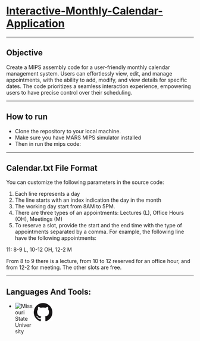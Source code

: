 # [Interactive-Monthly-Calendar-Application](Interactive-Monthly-Calendar-Application.pdf)
---
## Objective
Create a MIPS assembly code for a user-friendly monthly calendar management system. Users can effortlessly view, edit, and manage appointments, with the ability to add, modify, and view details for specific dates. The code prioritizes a seamless interaction experience, empowering users to have precise control over their scheduling.

---
 ## How to run

 - Clone the repository to your local machine.
 - Make sure you have MARS MIPS simulator installed  
 - Then in run the mips code: 
 
 ---
## Calendar.txt File Format
You can customize the following parameters in the source code:

1. Each line represents a day
2. The line starts with an index indication the day in the month
3. The working day start from 8AM to 5PM.
4. There are three types of an appointments: Lectures (L), Office Hours (OH), Meetings (M)
5. To reserve a slot, provide the start and the end time with the type of appointments separated by 
a comma. For example, the following line have the following appointments:

11: 8-9 L, 10-12 OH, 12-2 M

From 8 to 9 there is a lecture, from 10 to 12 reserved for an office hour, and from 12-2 for meeting. 
The other slots are free.

---
## Languages And Tools:

- <img align="left" alt="Missouri State University" width="50px" src="https://d92mrp7hetgfk.cloudfront.net/images/sites/misc/missouri_state_u-1/standard.png?1548463771" /> <img align="left" alt="GitHub" width="50px" src="https://raw.githubusercontent.com/github/explore/78df643247d429f6cc873026c0622819ad797942/topics/github/github.png" /> 

<br/>
